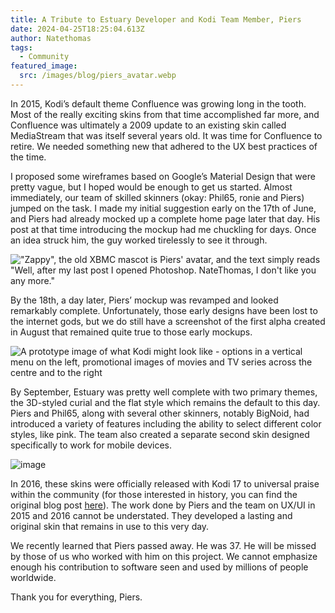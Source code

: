 ```yaml
---
title: A Tribute to Estuary Developer and Kodi Team Member, Piers
date: 2024-04-25T18:25:04.613Z
author: Natethomas
tags:
  - Community
featured_image:
  src: /images/blog/piers_avatar.webp
---
```

In 2015, Kodi’s default theme Confluence was growing long in the tooth. Most of the really exciting skins from that time accomplished far more, and Confluence was ultimately a 2009 update to an existing skin called MediaStream that was itself several years old. It was time for Confluence to retire. We needed something new that adhered to the UX best practices of the time. 

I proposed some wireframes based on Google’s Material Design that were pretty vague, but I hoped would be enough to get us started. Almost immediately, our team of skilled skinners (okay: Phil65, ronie and Piers) jumped on the task. I made my initial suggestion early on the 17th of June, and Piers had already mocked up a complete home page later that day. His post at that time introducing the mockup had me chuckling for days. Once an idea struck him, the guy worked tirelessly to see it through.

!["Zappy", the old XBMC mascot is Piers' avatar, and the text simply reads "Well, after my last post I opened Photoshop. NateThomas, I don't like you any more."](/images/blog/piers_tribute_1.webp "A snapshot a forum post by Piers' re: Estuary")

By the 18th, a day later, Piers’ mockup was revamped and looked remarkably complete. Unfortunately, those early designs have been lost to the internet gods, but we do still have a screenshot of the first alpha created in August that remained quite true to those early mockups. 

![A prototype image of what Kodi might look like - options in a vertical menu on the left, promotional images of movies and TV series across the centre and to the right](/images/blog/piers_tribute_2.webp "Original concept artwork for what became \"Estuary\", Kodi's default skin")

By September, Estuary was pretty well complete with two primary themes, the 3D-styled curial and the flat style which remains the default to this day. Piers and Phil65, along with several other skinners, notably BigNoid, had introduced a variety of features including the ability to select different color styles, like pink. The team also created a separate second skin designed specifically to work for mobile devices. 

![image](/images/blog/piers_tribute_3.webp)

In 2016, these skins were officially released with Kodi 17 to universal praise within the community (for those interested in history, you can find the original blog post [here](https://kodi.tv/article/brand-new-look-future-kodi-versions/)). The work done by Piers and the team on UX/UI in 2015 and 2016 cannot be understated. They developed a lasting and original skin that remains in use to this very day. 

We recently learned that Piers passed away. He was 37. He will be missed by those of us who worked with him on this project. We cannot emphasize enough his contribution to software seen and used by millions of people worldwide. 

Thank you for everything, Piers.
